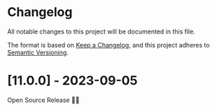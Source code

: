 # Changelog
All notable changes to this project will be documented in this file.

The format is based on [Keep a Changelog](https://keepachangelog.com/en/1.0.0/),
and this project adheres to [Semantic Versioning](https://semver.org/spec/v2.0.0.html).

<!-- Template:
# [xx.yy.zz] - aaaa-bb-cc
### Added
### Changed
### Deprecated
### Removed
### Fixed
-->

# [11.0.0] - 2023-09-05

Open Source Release 🥳🎉
